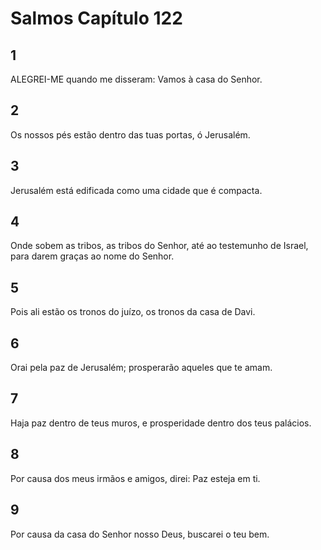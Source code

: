 # Salmos Capítulo 122

## 1
ALEGREI-ME quando me disseram: Vamos à casa do Senhor.

## 2
Os nossos pés estão dentro das tuas portas, ó Jerusalém.

## 3
Jerusalém está edificada como uma cidade que é compacta.

## 4
Onde sobem as tribos, as tribos do Senhor, até ao testemunho de Israel, para darem graças ao nome do Senhor.

## 5
Pois ali estão os tronos do juízo, os tronos da casa de Davi.

## 6
Orai pela paz de Jerusalém; prosperarão aqueles que te amam.

## 7
Haja paz dentro de teus muros, e prosperidade dentro dos teus palácios.

## 8
Por causa dos meus irmãos e amigos, direi: Paz esteja em ti.

## 9
Por causa da casa do Senhor nosso Deus, buscarei o teu bem.

